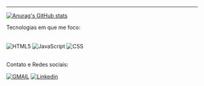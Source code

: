 ------------------------------------------------
[![Anurag's GitHub stats](https://github-readme-stats.vercel.app/api?username=Sa-Valentin)](https://github.com/Sa-Valentin/github-readme-stats)<br/>
<p>Tecnologias em que me foco:<p/>
<div style='display: inline_block'><br/>
  <img align='center' alt='HTML5' src='https://img.shields.io/badge/HTML5-E34F26?style=for-the-badge&logo=html5&logoColor=white'/>
  <img align='center' alt='JavaScript' src='https://img.shields.io/badge/JavaScript-323330?style=for-the-badge&logo=javascript&logoColor=F7DF1E'/>
  <img align='center' alt='CSS' src='https://img.shields.io/badge/CSS-239120?&style=for-the-badge&logo=css3&logoColor=white'/>
</div><br/>
<p>Contato e Redes sociais:</p>
<a href="mailto:Sa.VitorValentin@gmail.com"><img align='center' alt='GMAIL' src='https://img.shields.io/badge/Gmail-D14836?style=for-the-badge&logo=gmail&logoColor=white'/><a/>
<a href="https://www.linkedin.com/in/samuel-valentin-54762a293/"><img align='center' alt='Linkedin' src='https://img.shields.io/badge/LinkedIn-0077B5?style=for-the-badge&logo=linkedin&logoColor=white'/>
